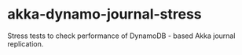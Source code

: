 akka-dynamo-journal-stress
==========================

Stress tests to check performance of DynamoDB - based Akka journal replication. 

